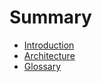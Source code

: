 # Summary

- [Introduction](./Introduction.md)
- [Architecture](./Architecture.md)
- [Glossary](./Glossary.md)
